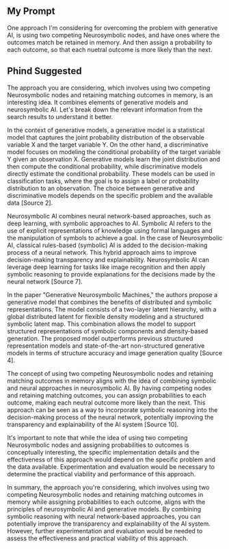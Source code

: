 ## My Prompt
One approach I'm considering for overcoming the problem with generative AI, is using two competing Neurosymbolic nodes, and have ones where the outcomes match be retained in memory. And then assign a probability to each outcome, so that each nuetral outcome is more likely than the next.

## Phind Suggested
The approach you are considering, which involves using two competing Neurosymbolic nodes and retaining matching outcomes in memory, is an interesting idea. It combines elements of generative models and neurosymbolic AI. Let's break down the relevant information from the search results to understand it better.

In the context of generative models, a generative model is a statistical model that captures the joint probability distribution of the observable variable X and the target variable Y. On the other hand, a discriminative model focuses on modeling the conditional probability of the target variable Y given an observation X. Generative models learn the joint distribution and then compute the conditional probability, while discriminative models directly estimate the conditional probability. These models can be used in classification tasks, where the goal is to assign a label or probability distribution to an observation. The choice between generative and discriminative models depends on the specific problem and the available data [Source 2].

Neurosymbolic AI combines neural network-based approaches, such as deep learning, with symbolic approaches to AI. Symbolic AI refers to the use of explicit representations of knowledge using formal languages and the manipulation of symbols to achieve a goal. In the case of Neurosymbolic AI, classical rules-based (symbolic) AI is added to the decision-making process of a neural network. This hybrid approach aims to improve decision-making transparency and explainability. Neurosymbolic AI can leverage deep learning for tasks like image recognition and then apply symbolic reasoning to provide explanations for the decisions made by the neural network [Source 7].

In the paper "Generative Neurosymbolic Machines," the authors propose a generative model that combines the benefits of distributed and symbolic representations. The model consists of a two-layer latent hierarchy, with a global distributed latent for flexible density modeling and a structured symbolic latent map. This combination allows the model to support structured representations of symbolic components and density-based generation. The proposed model outperforms previous structured representation models and state-of-the-art non-structured generative models in terms of structure accuracy and image generation quality [Source 4].

The concept of using two competing Neurosymbolic nodes and retaining matching outcomes in memory aligns with the idea of combining symbolic and neural approaches in neurosymbolic AI. By having competing nodes and retaining matching outcomes, you can assign probabilities to each outcome, making each neutral outcome more likely than the next. This approach can be seen as a way to incorporate symbolic reasoning into the decision-making process of the neural network, potentially improving the transparency and explainability of the AI system [Source 10].

It's important to note that while the idea of using two competing Neurosymbolic nodes and assigning probabilities to outcomes is conceptually interesting, the specific implementation details and the effectiveness of this approach would depend on the specific problem and the data available. Experimentation and evaluation would be necessary to determine the practical viability and performance of this approach.

In summary, the approach you're considering, which involves using two competing Neurosymbolic nodes and retaining matching outcomes in memory while assigning probabilities to each outcome, aligns with the principles of neurosymbolic AI and generative models. By combining symbolic reasoning with neural network-based approaches, you can potentially improve the transparency and explainability of the AI system. However, further experimentation and evaluation would be needed to assess the effectiveness and practical viability of this approach.
